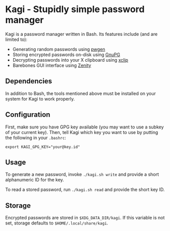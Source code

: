 # Kagi - Stupidly simple password manager

Kagi is a password manager written in Bash. Its features include (and are limited to):

* Generating random passwords using [pwgen](https://sourceforge.net/projects/pwgen/)
* Storing encrypted passwords on-disk using [GnuPG](https://www.gnupg.org/)
* Decrypting passwords into your X clipboard using [xclip](https://github.com/astrand/xclip)
* Barebones GUI interface using [Zenity](https://help.gnome.org/users/zenity/stable/)

## Dependencies
In addition to Bash, the tools mentioned above must be installed on your system for Kagi to work properly.

## Configuration
First, make sure you have GPG key available (you may want to use a subkey of your current key). Then, tell Kagi which key you want to use by putting the following in your `.bashrc`:

    export KAGI_GPG_KEY="your@key.id"

## Usage
To generate a new password, invoke `./kagi.sh write` and provide a short alphanumeric ID for the key.

To read a stored password, run `./kagi.sh read` and provide the short key ID.

## Storage
Encrypted passwords are stored in `$XDG_DATA_DIR/kagi`. If this variable is not set, storage defaults to `$HOME/.local/share/kagi`.
